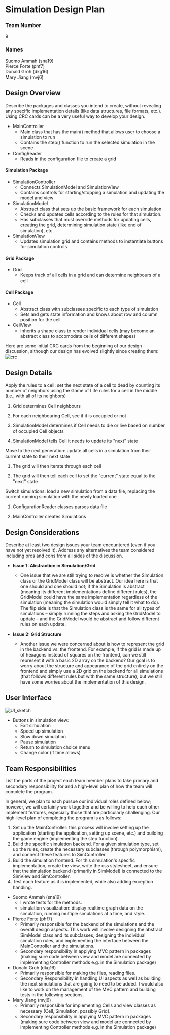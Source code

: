 # Simulation Design Plan
### Team Number 
9
### Names
Suomo Ammah (sna19)  
Pierce Forte (phf7)  
Donald Groh (dkg16)  
Mary Jiang (mvj6)   


## Design Overview
Describe the packages and classes you intend to create, without revealing any specific implementation details (like data structures, file formats, etc.). Using CRC cards can be a very useful way to develop your design.  

- MainController  
	- Main class that has the main() method that allows user to choose a simulation to run
	- Contains the step() function to run the selected simulation in the scene
- ConfigReader  
	- Reads in the configuration file to create a grid
	
#### Simulation Package
- SimulationController
    - Connects SimulationModel and SimulationView
    - Contains controls for starting/stopping a simulation and updating the model and view
- SimulationModel  
	- Abstract class that sets up the basic framework for each simulation
	- Checks and updates cells according to the rules for that simulation.
    - Has subclasses that must override methods for updating cells, creating the grid, determining simulation state (like end of simulation), etc.
- SimulationView
	- Updates simulation grid and contains methods to instantiate buttons for simulation controls
	
#### Grid Package
- Grid
    - Keeps track of all cells in a grid and can determine neighbours of a cell
    
#### Cell Package
- Cell
    - Abstract class with subclasses specific to each type of simulation
    - Sets and gets state information and knows about row and column position for the cell
- CellView
    - Inherits a shape class to render individual cells (may become an abstract class to accomodate cells of different shapes)
    
   
   
Here are some initial CRC cards from the beginning of our design discussion, although our design has evolved slightly since creating them:
![crc]("designImages/interfaceSketch.jpg")


## Design Details

Apply the rules to a cell: set the next state of a cell to dead by counting its number of neighbors using the Game of Life rules for a cell in the middle (i.e., with all of its neighbors)


1. Grid determines Cell neighbours

2. For each neighbouring Cell, see if it is occupied or not

3. SimulationModel determines if Cell needs to die or live based on number of occupied Cell objects

4. SimulationModel tells Cell it needs to update its "next" state



Move to the next generation: update all cells in a simulation from their current state to their next state  

1. The grid will then iterate through each cell

2. The grid will then tell each cell to set the "current" state equal to the "next" state


Switch simulations: load a new simulation from a data file, replacing the current running simulation with the newly loaded one

1. 	ConfigurationReader classes parses data file

2. MainController creates Simulations 

## Design Considerations
Describe at least two design issues your team encountered (even if you have not yet resolved it). Address any alternatives the team considered including pros and cons from all sides of the discussion.    

-   **Issue 1: Abstraction in Simulation/Grid**
	- One issue that we are still trying to resolve is whether the Simulation class or the GridModel class will be abstract. Our idea here is that one should and one should not; if the Simulation is abstract (meaning its different implementations define different rules), the GridModel could have the same implementation regardless of the simulation (meaning the simulation would simply tell it what to do). The flip side is that the Simulation class is the same for all types of simulations – simply running the steps and asking the GridModel to update – and the GridModel would be abstract and follow different rules on each update.
    
- **Issue 2: Grid Structure**
	- Another issue we were concerned about is how to represent the grid in the backend vs. the frontend. For example, if the grid is made up of hexagons instead of squares on the frontend, can we still represent it with a basic 2D array on the backend? Our goal is to worry about the structure and appearance of the grid entirely on the frontend and simply use a 2D grid on the backend for all simulations (that follows different rules but with the same structure), but we still have some worries about the implementation of this design.

## User Interface
![UI_sketch]("designImages/interfaceSketch.jpg")

- Buttons in simulation view:
	- Exit simulation
	- Speed up simulation
    - Slow down simulation
    - Pause simulation
    - Return to simulation choice menu
    - Change color (if time allows)

## Team Responsibilities
List the parts of the project each team member plans to take primary and secondary responsibility for and a high-level plan of how the team will complete the program.  

In general, we plan to each pursue our individual roles defined below; however, we will certainly work together and be willing to help each other implement features, especially those that are particularly challenging.
Our high-level plan of completing the program is as follows:
1) Set up the MainController: this process will involve setting up the application (starting the application, setting up scene, etc.) and building the game engine (implementing the step function).
2) Build the specific simulation backend. For a given simulation type, set up the rules, create the necessary subclasses (through polymorphism), and connect these features to SimController.
3) Build the simulation frontend. For this simulation's specific implementation, create the view, write the css stylesheet, and ensure that the simulation backend (primarily in SimModel) is connected to the SimView and SimController.
4) Test each feature as it is implemented, while also adding exception handling.

- Suomo Ammah (sna19)  
    - I wrote tests for the methods.
    - simulation visualization: display realtime graph data on the simulation, running multiple simulations at a time, and style.
- Pierce Forte (phf7)  
    - Primarily responsible for the backend of the simulations and the overall design aspects. This work will involve designing the abstract SimModel class and its subclasses, designing the individual simulation rules, and implementing the interface between the MainController and the simulations. 
    - Secondary responsibility in applying MVC pattern in packages (making sure code between view and model are connected by implementing Controller methods e.g. in the Simulation package)
- Donald Groh (dkg16)  
    - Primarily responsible for making the files, reading files.
    - Secondary Responsibility in handling UI aspects as well as building the next simulations that are going to need to be added. 
      I would also like to work on the management of the MVC pattern and building tests in the following sections. 
- Mary Jiang (mvj6) 
    - Primarily responsible for implementing Cells and view classes as necessary (Cell, Simulation, possibly Grid).
    - Secondary responsibility in applying MVC pattern in packages (making sure code between view and model are connected by
    implementing Controller methods e.g. in the Simulation package)
    